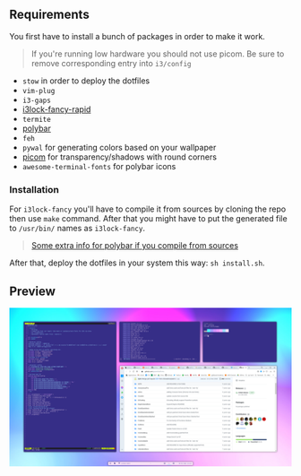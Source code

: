 ## Requirements
You first have to install a bunch of packages in order to make it work.

> If you're running low hardware you should not use picom. Be sure to remove corresponding entry into `i3/config`

- `stow` in order to deploy the dotfiles
- `vim-plug`
- `i3-gaps`
- [i3lock-fancy-rapid](https://github.com/peltho/i3lock-fancy-rapid)
- `termite`
- [polybar](https://github.com/polybar/polybar)
- `feh`
- `pywal` for generating colors based on your wallpaper
- [picom](https://github.com/peltho/picom) for transparency/shadows with round corners
- `awesome-terminal-fonts` for polybar icons

### Installation
For `i3lock-fancy` you'll have to compile it from sources by cloning the repo then use `make` command.
After that you might have to put the generated file to `/usr/bin/` names as `i3lock-fancy`.

> [Some extra info for polybar if you compile from sources](https://github.com/polybar/polybar/wiki/Compiling)

After that, deploy the dotfiles in your system this way: `sh install.sh`.

## Preview
![preview](preview.png)
